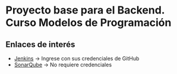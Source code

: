 # Proyecto base para el Backend. Curso Modelos de Programación  

## Enlaces de interés
- [Jenkins](http://200.69.103.29:8085/jenkins/) -> Ingrese con sus credenciales de GitHub
- [SonarQube](http://200.69.103.29:8084/sonar/) -> No requiere credenciales  
